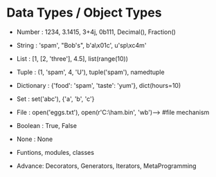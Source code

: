 # Data Types / Object Types


- Number : 1234, 3.1415, 3+4j, 0b111, Decimal(), Fraction()
- String : 'spam', "Bob's", b'a\x01c', u'sp\xc4m'
- List : [1, [2, 'three'], 4.5], list(range(10))
- Tuple : (1, 'spam', 4, 'U'), tuple('spam'), namedtuple
- Dictionary : {'food': 'spam', 'taste': 'yum'}, dict(hours=10)

- Set : set('abc'), {'a', 'b', 'c'}

- File : open('eggs.txt'), open(r'C:\ham.bin', 'wb')--> #file mechanism

- Boolean : True, False
- None : None
- Funtions, modules, classes

- Advance: Decorators, Generators, Iterators, MetaProgramming


<!-- 
 >>> 12+12
24
>>> 2.5*5
12.5
>>> 2**4
16
>>> 2**100
1267650600228229401496703205376
>>> import math
>>> math.pi
3.141592653589793
>>> import random
>>> random.random() 
0.8373171743106628
>>> random.choice[1,2,3,4,5]

>>> random.choice([1,2,3,4,5]) 
5
>>> 
>>> 
>>> random.choice([1,2,3,4,5])
2
>>> random.choice([1,2,3,4,5])
3
>>> random.choice([1,2,3,4,5])
5
>>> random.choice([1,2,3,4,5])
5
>>> username="chai"
>>> len()
      
>>> username="chai"
>>> len(username)
4
>>> username[0]    
'c'
>>> username[-1]  
'i'
>>> username[-2] 
'a'
>>> username[1:3] 
'ha'
>>> dir(username)
['__add__', '__class__', '__contains__', '__delattr__', '__dir__', '__doc__', '__eq__', '__format__', '__ge__', '__getattribute__', '__getitem__', '__getnewargs__', '__gt__', '__hash__', '__init__', '__init_subclass__', '__iter__', '__le__', '__len__', '__lt__', '__mod__', '__mul__', '__ne__', '__new__', '__reduce__', '__reduce_ex__', '__repr__', '__rmod__', '__rmul__', '__setattr__', '__sizeof__', '__str__', '__subclasshook__', 'capitalize', 'casefold', 'center', 'count', 'encode', 'endswith', 'expandtabs', 'find', 'format', 'format_map', 'index', 'isalnum', 'isalpha', 'isascii', 'isdecimal', 'isdigit', 'isidentifier', 'islower', 'isnumeric', 'isprintable', 'isspace', 'istitle', 'isupper', 'join', 'ljust', 'lower', 'lstrip', 'maketrans', 'partition', 'removeprefix', 'removesuffix', 'replace', 'rfind', 'rindex', 'rjust', 'rpartition', 'rsplit', 'rstrip', 'split', 'splitlines', 'startswith', 'strip', 'swapcase', 'title', 'translate', 'upper', 'zfill']
>>> mylist=[12,"aman",3.14]
>>> mylist
[12, 'aman', 3.14]
>>> len(mylist)
3
>>> mylist[2]
3.14
>>> myDict={'one':chai','two':'cofee', 'three':'Aman'}
  File "<stdin>", line 1
   
>>> myDict={'one':'chai','two':'cofee', 'three':'Aman'} 
>>> myDict
{'one': 'chai', 'two': 'cofee', 'three': 'Aman'}
>>> len(myDict)
3
>>> myDict[1]

>>> myDict['two']
'cofee'
>>> myTuple=(1,2,3,4)
>>> myTyple

>>> myTuple=(1,2,3,4)
>>> myTuple
(1, 2, 3, 4)
>>> myTuple[2]
3
>>> len(myTuple)
4
>>> myNum=1+4j
>>> myNum
(1+4j)
>>> myNum=1
>>> myNum2=12j
>>> mynum+myNum2

>>> myNum+myNum2 
(1+12j)
>>>  -->